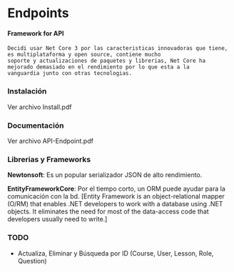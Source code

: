 # Endpoints

#### Framework for API

```
Decidi usar Net Core 3 por las caracteristicas innovadoras que tiene, es multiplataforma y open source, contiene mucho 
soporte y actualizaciones de paquetes y librerias, Net Core ha mejorado demasiado en el rendimiento por lo que esta a la 
vanguardia junto con otras tecnologias.
```

### Instalación

Ver archivo Install.pdf

### Documentación

Ver archivo API-Endpoint.pdf

### Librerias y Frameworks

**Newtonsoft**: Es un popular serializador JSON de alto rendimiento. 

**EntityFrameworkCore**: Por el tiempo corto, un ORM puede ayudar para la comunicación con la bd. [Entity Framework is an object-relational mapper (O/RM) that enables .NET developers to work with a database using .NET objects. It eliminates the need for most of the data-access code that developers usually need to write.]

### TODO

- Actualiza, Eliminar y Búsqueda por ID (Course, User, Lesson, Role, Question)